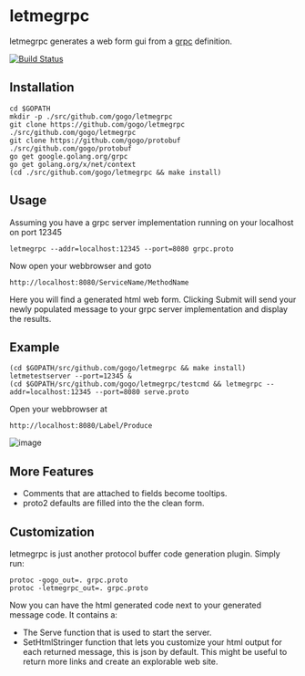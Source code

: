 # letmegrpc

letmegrpc generates a web form gui from a [grpc](http://www.grpc.io/) definition.

[![Build Status](https://travis-ci.org/gogo/letmegrpc.svg?branch=master)](https://travis-ci.org/gogo/letmegrpc)

## Installation

    cd $GOPATH
    mkdir -p ./src/github.com/gogo/letmegrpc
    git clone https://github.com/gogo/letmegrpc ./src/github.com/gogo/letmegrpc
    git clone https://github.com/gogo/protobuf ./src/github.com/gogo/protobuf
    go get google.golang.org/grpc
    go get golang.org/x/net/context
    (cd ./src/github.com/gogo/letmegrpc && make install)

## Usage

Assuming you have a grpc server implementation running on your localhost on port 12345

    letmegrpc --addr=localhost:12345 --port=8080 grpc.proto

Now open your webbrowser and goto

    http://localhost:8080/ServiceName/MethodName

Here you will find a generated html web form.
Clicking Submit will send your newly populated message to your grpc server implementation and display the results.

## Example

    (cd $GOPATH/src/github.com/gogo/letmegrpc && make install)
    letmetestserver --port=12345 &
    (cd $GOPATH/src/github.com/gogo/letmegrpc/testcmd && letmegrpc --addr=localhost:12345 --port=8080 serve.proto

Open your webbrowser at

    http://localhost:8080/Label/Produce

![image](https://github.com/gogo/letmegrpc/blob/master/screenshot.png "ScreenShot")

## More Features

 - Comments that are attached to fields become tooltips.
 - proto2 defaults are filled into the the clean form.

## Customization

letmegrpc is just another protocol buffer code generation plugin.
Simply run:

    protoc -gogo_out=. grpc.proto
    protoc -letmegrpc_out=. grpc.proto

Now you can have the html generated code next to your generated message code.
It contains a:
  - The Serve function that is used to start the server.
  - SetHtmlStringer function that lets you customize your html output for each returned message, this is json by default.  This might be useful to return more links and create an explorable web site.


